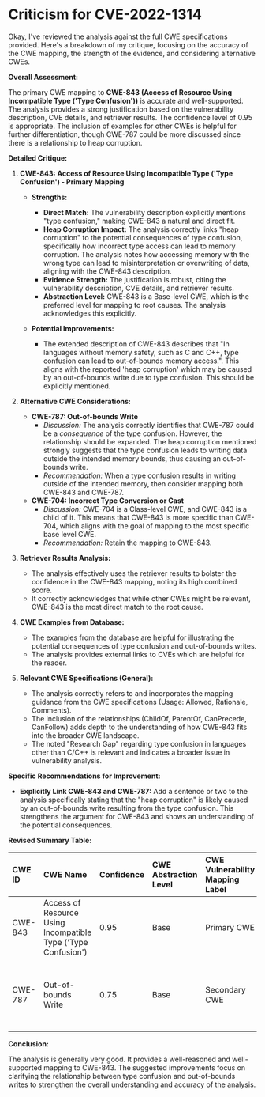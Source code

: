 # Criticism for CVE-2022-1314

Okay, I've reviewed the analysis against the full CWE specifications provided. Here's a breakdown of my critique, focusing on the accuracy of the CWE mapping, the strength of the evidence, and considering alternative CWEs.

**Overall Assessment:**

The primary CWE mapping to **CWE-843 (Access of Resource Using Incompatible Type ('Type Confusion'))** is accurate and well-supported. The analysis provides a strong justification based on the vulnerability description, CVE details, and retriever results. The confidence level of 0.95 is appropriate. The inclusion of examples for other CWEs is helpful for further differentiation, though CWE-787 could be more discussed since there is a relationship to heap corruption.

**Detailed Critique:**

1.  **CWE-843: Access of Resource Using Incompatible Type ('Type Confusion') - Primary Mapping**

    *   **Strengths:**

        *   **Direct Match:** The vulnerability description explicitly mentions "type confusion," making CWE-843 a natural and direct fit.
        *   **Heap Corruption Impact:** The analysis correctly links "heap corruption" to the potential consequences of type confusion, specifically how incorrect type access can lead to memory corruption. The analysis notes how accessing memory with the wrong type can lead to misinterpretation or overwriting of data, aligning with the CWE-843 description.
        *   **Evidence Strength:** The justification is robust, citing the vulnerability description, CVE details, and retriever results.
        *   **Abstraction Level:** CWE-843 is a Base-level CWE, which is the preferred level for mapping to root causes. The analysis acknowledges this explicitly.
    *   **Potential Improvements:**
        *   The extended description of CWE-843 describes that "In languages without memory safety, such as C and C++, type confusion can lead to out-of-bounds memory access.". This aligns with the reported 'heap corruption' which may be caused by an out-of-bounds write due to type confusion. This should be explicitly mentioned.

2.  **Alternative CWE Considerations:**

    *   **CWE-787: Out-of-bounds Write**
        *   *Discussion:* The analysis correctly identifies that CWE-787 could be a *consequence* of the type confusion. However, the relationship should be expanded. The heap corruption mentioned strongly suggests that the type confusion leads to writing data outside the intended memory bounds, thus causing an out-of-bounds write.
        *   *Recommendation:* When a type confusion results in writing outside of the intended memory, then consider mapping both CWE-843 and CWE-787.
    *   **CWE-704: Incorrect Type Conversion or Cast**
        *   *Discussion:* CWE-704 is a Class-level CWE, and CWE-843 is a child of it. This means that CWE-843 is more specific than CWE-704, which aligns with the goal of mapping to the most specific base level CWE.
        *   *Recommendation:* Retain the mapping to CWE-843.

3.  **Retriever Results Analysis:**

    *   The analysis effectively uses the retriever results to bolster the confidence in the CWE-843 mapping, noting its high combined score.
    *   It correctly acknowledges that while other CWEs might be relevant, CWE-843 is the most direct match to the root cause.

4.  **CWE Examples from Database:**

    *   The examples from the database are helpful for illustrating the potential consequences of type confusion and out-of-bounds writes.
    *   The analysis provides external links to CVEs which are helpful for the reader.

5.  **Relevant CWE Specifications (General):**

    *   The analysis correctly refers to and incorporates the mapping guidance from the CWE specifications (Usage: Allowed, Rationale, Comments).
    *   The inclusion of the relationships (ChildOf, ParentOf, CanPrecede, CanFollow) adds depth to the understanding of how CWE-843 fits into the broader CWE landscape.
    *   The noted "Research Gap" regarding type confusion in languages other than C/C++ is relevant and indicates a broader issue in vulnerability analysis.

**Specific Recommendations for Improvement:**

*   **Explicitly Link CWE-843 and CWE-787:** Add a sentence or two to the analysis specifically stating that the "heap corruption" is likely caused by an out-of-bounds write resulting from the type confusion. This strengthens the argument for CWE-843 and shows an understanding of the potential consequences.

**Revised Summary Table:**

| CWE ID  | CWE Name                                                      | Confidence | CWE Abstraction Level | CWE Vulnerability Mapping Label | CWE-Vulnerability Mapping Notes                                                                        |
| :-------- | :------------------------------------------------------------ | :--------- | :---------------------- | :------------------------------ | :----------------------------------------------------------------------------------------------------- |
| CWE-843 | Access of Resource Using Incompatible Type ('Type Confusion') | 0.95       | Base                    | Primary CWE                      | Allowed. Type confusion is the direct root cause.                                                                      |
| CWE-787 | Out-of-bounds Write | 0.75       | Base                    | Secondary CWE   | Resultant. Heap corruption likely caused by OOB write due to type confusion. |

**Conclusion:**

The analysis is generally very good. It provides a well-reasoned and well-supported mapping to CWE-843. The suggested improvements focus on clarifying the relationship between type confusion and out-of-bounds writes to strengthen the overall understanding and accuracy of the analysis.